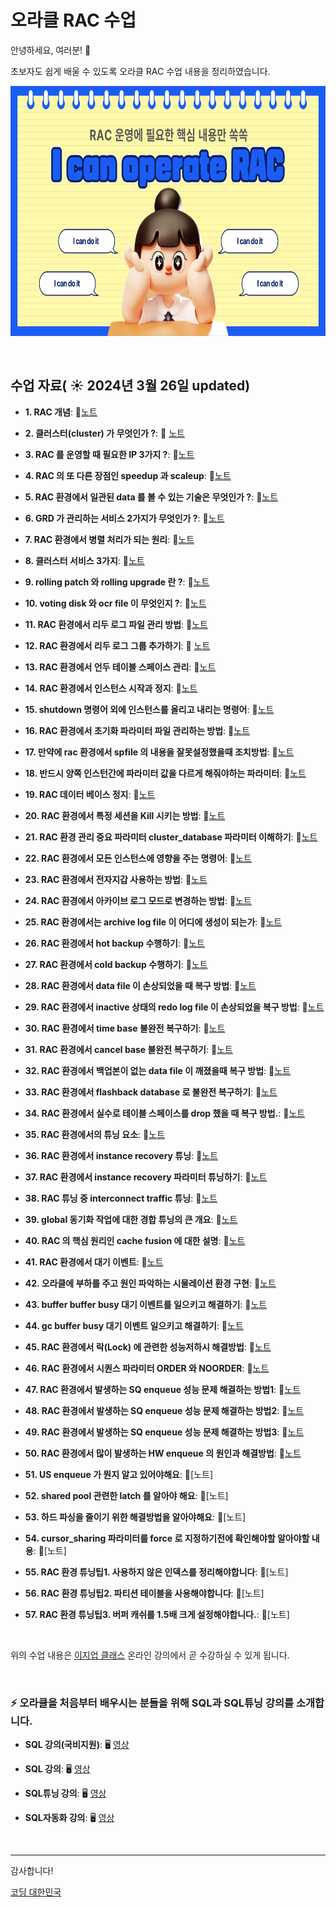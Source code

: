 # 오라클 RAC 수업

안녕하세요, 여러분!  🌟

초보자도 쉽게 배울 수 있도록 오라클 RAC 수업 내용을 정리하였습니다.

<img src="https://github.com/oracleyu01/rac_class/blob/main/001.png?raw=true" width="600" height="400">

&nbsp;

## 수업 자료( ☀️ 2024년 3월 26일 updated)


- **1. RAC 개념**:  📄[노트](https://github.com/oracleyu01/rac_class/blob/main/rac%EA%B0%9C%EB%85%90.md)
  &nbsp;
  
- **2. 클러스터(cluster) 가 무엇인가 ?**: 📄 [노트](https://github.com/oracleyu01/rac_class/blob/main/RAC%ED%95%B5%EC%8B%AC2.%20%ED%81%B4%EB%9F%AC%EC%8A%A4%ED%84%B0(Cluster)%EB%9E%80%20%EB%AC%B4%EC%97%87%EC%9D%B8%EA%B0%80.md)
  
- **3. RAC 를 운영할 때 필요한 IP 3가지 ?**: 📄[노트](https://github.com/oracleyu01/rac_class/blob/main/RAC%ED%95%B5%EC%8B%AC3.%20RAC%20%EB%A5%BC%20%EC%9A%B4%EC%98%81%ED%95%A0%20%EB%95%8C%20%ED%95%84%EC%9A%94%ED%95%9C%20IP%203%EA%B0%80%EC%A7%80.md)
  
- **4. RAC 의 또 다른 장점인 speedup 과 scaleup**: 📄[노트](https://github.com/oracleyu01/rac_class/blob/main/RAC%ED%95%B5%EC%8B%AC4.%20RAC%EC%9D%98%20%EC%B6%94%EA%B0%80%20%EC%9E%A5%EC%A0%90.md)
  
- **5. RAC 환경에서 일관된 data 를 볼 수 있는 기술은 무엇인가 ?**: 📄[노트](https://github.com/oracleyu01/rac_class/blob/main/RAC%20%ED%95%B5%EC%8B%AC5.%20RAC%20%ED%99%98%EA%B2%BD%EC%97%90%EC%84%9C%20%EB%8D%B0%EC%9D%B4%ED%84%B0%20%EC%9D%BC%EA%B4%80%EC%84%B1%EC%9D%84%20%EC%9C%A0%EC%A7%80%ED%95%98%EB%8A%94%20%EA%B8%B0%EC%88%A0.md)
  
- **6. GRD 가 관리하는 서비스 2가지가 무엇인가 ?**: 📄[노트](https://github.com/oracleyu01/rac_class/blob/main/RAC%20%ED%95%B5%EC%8B%AC6.%20GRD%20%EA%B0%80%20%EA%B4%80%EB%A6%AC%ED%95%98%EB%8A%94%20%EC%84%9C%EB%B9%84%EC%8A%A4%202%EA%B0%80%EC%A7%80%EA%B0%80%20%EB%AC%B4%EC%97%87%EC%9D%B8%EA%B0%80.md)
  
- **7. RAC 환경에서 병렬 처리가 되는 원리**: 📄[노트](https://github.com/oracleyu01/rac_class/blob/main/RAC%ED%95%B5%EC%8B%AC7.%20RAC%20%ED%99%98%EA%B2%BD%EC%97%90%EC%84%9C%20%EB%B3%91%EB%A0%AC%20%EC%B2%98%EB%A6%AC%EC%9D%98%20%EC%9B%90%EB%A6%AC.md)
  
- **8. 클러스터 서비스 3가지**: 📄[노트](https://github.com/oracleyu01/rac_class/blob/main/RAC%ED%95%B5%EC%8B%AC8.%20%EC%98%A4%EB%9D%BC%ED%81%B4%20%ED%81%B4%EB%9F%AC%EC%8A%A4%ED%84%B0%20%EC%84%9C%EB%B9%84%EC%8A%A4%EC%9D%98%20%ED%98%9C%ED%83%9D.md)
  
- **9. rolling patch 와 rolling  upgrade 란 ?**: 📄[노트](https://github.com/oracleyu01/rac_class/blob/main/RAC%20%ED%95%B5%EC%8B%AC9.%20rolling%20patch%20%EC%99%80%20rolling%20%20upgrade%20%EB%9E%80.md)
  
- **10. voting  disk 와 ocr file 이 무엇인지 ?**: 📄[노트](https://github.com/oracleyu01/rac_class/blob/main/RAC%20%ED%95%B5%EC%8B%AC10.%20Voting%20Disk%EC%99%80%20OCR%20File%EC%9D%98%20%EC%97%AD%ED%95%A0.md)
  
- **11.  RAC 환경에서 리두 로그 파일 관리 방법**: 📄[노트](https://github.com/oracleyu01/rac_class/blob/main/RAC%20%ED%95%B5%EC%8B%AC11.%20RAC%20%ED%99%98%EA%B2%BD%EC%97%90%EC%84%9C%20%EB%A6%AC%EB%91%90%20%EB%A1%9C%EA%B7%B8%20%ED%8C%8C%EC%9D%BC%20%EA%B4%80%EB%A6%AC%20%EB%B0%A9%EB%B2%95.md)
  
- **12. RAC 환경에서 리두 로그 그룹 추가하기**: 📄 [노트](https://github.com/oracleyu01/rac_class/blob/main/RAC%20%ED%95%B5%EC%8B%AC12.%20RAC%20%ED%99%98%EA%B2%BD%EC%97%90%EC%84%9C%20%EB%A6%AC%EB%91%90%20%EB%A1%9C%EA%B7%B8%20%ED%8C%8C%EC%9D%BC%20%EC%B6%94%EA%B0%80%ED%95%98%EA%B8%B0.md)
  
- **13. RAC 환경에서 언두 테이블 스페이스 관리**: 📄[노트](https://github.com/oracleyu01/rac_class/blob/main/RAC%20%ED%95%B5%EC%8B%AC13.%20RAC%20%ED%99%98%EA%B2%BD%EC%97%90%EC%84%9C%20%EC%96%B8%EB%91%90%20%ED%85%8C%EC%9D%B4%EB%B8%94%20%EC%8A%A4%ED%8E%98%EC%9D%B4%EC%8A%A4%20%EA%B4%80%EB%A6%AC.md)
  
- **14. RAC 환경에서 인스턴스 시작과 정지**: 📄[노트](https://github.com/oracleyu01/rac_class/blob/main/RAC%20%ED%95%B5%EC%8B%AC14.%20RAC%20%ED%99%98%EA%B2%BD%EC%97%90%EC%84%9C%20%EC%9D%B8%EC%8A%A4%ED%84%B4%EC%8A%A4%20%EC%8B%9C%EC%9E%91%EA%B3%BC%20%EC%A0%95%EC%A7%802.md)
  
- **15. shutdown 명령어 외에 인스턴스를 올리고 내리는 명령어**: 📄[노트](https://github.com/oracleyu01/rac_class/blob/main/RAC%20%ED%95%B5%EC%8B%AC15.%20srvctl%20%EB%AA%85%EB%A0%B9%EC%96%B4%20%EC%82%AC%EC%9A%A9%EB%B2%95.md)
  
- **16. RAC 환경에서 초기화 파라미터 파일 관리하는 방법**: 📄[노트](https://github.com/oracleyu01/rac_class/blob/main/RAC%20%ED%95%B5%EC%8B%AC16.%20RAC%20%ED%99%98%EA%B2%BD%EC%97%90%EC%84%9C%20%EC%B4%88%EA%B8%B0%ED%99%94%20%ED%8C%8C%EB%9D%BC%EB%AF%B8%ED%84%B0%20%ED%8C%8C%EC%9D%BC%20%EA%B4%80%EB%A6%AC.md)
  
- **17. 만약에 rac 환경에서 spfile 의 내용을 잘못설정했을때 조치방법**: 📄[노트](https://github.com/oracleyu01/rac_class/blob/main/%EC%98%88%EC%A0%9C17.%20%EB%A7%8C%EC%95%BD%EC%97%90%20rac%20%ED%99%98%EA%B2%BD%EC%97%90%EC%84%9C%20spfile%20%EC%9D%98%20%EB%82%B4%EC%9A%A9%EC%9D%84%20%EC%9E%98%EB%AA%BB%EC%84%A4%EC%A0%95%ED%96%88%EC%9D%84%EB%95%8C%20%EC%A1%B0%EC%B9%98%EB%B0%A9%EB%B2%95.txt)
  
- **18. 반드시 양쪽 인스턴간에 파라미터 값을 다르게 해줘야하는 파라미터**: 📄[노트](https://github.com/oracleyu01/rac_class/blob/main/%EC%98%88%EC%A0%9C18.%20%20%EB%B0%98%EB%93%9C%EC%8B%9C%20%EC%96%91%EC%AA%BD%20%EC%9D%B8%EC%8A%A4%ED%84%B4%EA%B0%84%EC%97%90%20%ED%8C%8C%EB%9D%BC%EB%AF%B8%ED%84%B0%20%EA%B0%92%EC%9D%84%20%EB%8B%A4%EB%A5%B4%EA%B2%8C%20%ED%95%B4%EC%A4%98%EC%95%BC%ED%95%98%EB%8A%94%20%ED%8C%8C%EB%9D%BC%EB%AF%B8%ED%84%B0.txt)
  
- **19. RAC 데이터 베이스 정지**: 📄[노트](https://github.com/oracleyu01/rac_class/blob/main/%EC%98%88%EC%A0%9C19.%20%20RAC%20%EB%8D%B0%EC%9D%B4%ED%84%B0%20%EB%B2%A0%EC%9D%B4%EC%8A%A4%20%EC%A0%95%EC%A7%80.txt)
  
- **20. RAC 환경에서 특정 세션을 Kill 시키는 방법**: 📄[노트](https://github.com/oracleyu01/rac_class/blob/main/%EC%98%88%EC%A0%9C20.%20%20RAC%20%ED%99%98%EA%B2%BD%EC%97%90%EC%84%9C%20%ED%8A%B9%EC%A0%95%20%EC%84%B8%EC%85%98%EC%9D%84%20Kill%20%EC%8B%9C%ED%82%A4%EB%8A%94%20%EB%B0%A9%EB%B2%95.txt)
  
- **21. RAC 환경 관리 중요 파라미터 cluster_database 파라미터 이해하기**: 📄[노트](https://github.com/oracleyu01/rac_class/blob/main/%EC%98%88%EC%A0%9C21.%20%20RAC%20%ED%99%98%EA%B2%BD%20%EA%B4%80%EB%A6%AC%20%ED%8C%8C%EB%9D%BC%EB%AF%B8%ED%84%B0%EC%A4%91%20%EA%B0%80%EC%9E%A5%20%EC%A4%91%EC%9A%94%ED%95%9C%20cluster_database%20%ED%8C%8C%EB%9D%BC%EB%AF%B8%ED%84%B0%20%EC%9D%B4%ED%95%B4%ED%95%98%EA%B8%B0.txt)

- **22. RAC 환경에서 모든 인스턴스에 영향을 주는 명령어**: 📄[노트](https://github.com/oracleyu01/rac_class/blob/main/%EC%98%88%EC%A0%9C22.%20RAC%20%ED%99%98%EA%B2%BD%EC%97%90%EC%84%9C%20%EB%AA%A8%EB%93%A0%20%EC%9D%B8%EC%8A%A4%ED%84%B4%EC%8A%A4%EC%97%90%20%EC%98%81%ED%96%A5%EC%9D%84%20%EC%A3%BC%EB%8A%94%20%EB%AA%85%EB%A0%B9%EC%96%B4.txt)
- **23. RAC 환경에서 전자지갑 사용하는 방법**: 📄[노트](https://github.com/oracleyu01/rac_class/blob/main/%EC%98%88%EC%A0%9C23.%20%20RAC%20%ED%99%98%EA%B2%BD%EC%97%90%EC%84%9C%20%EC%A0%84%EC%9E%90%EC%A7%80%EA%B0%91%20%EC%82%AC%EC%9A%A9%ED%95%98%EB%8A%94%20%EB%B0%A9%EB%B2%95.txt)
- **24. RAC 환경에서 아카이브 로그 모드로 변경하는 방법**: 📄[노트](https://github.com/oracleyu01/rac_class/blob/main/%EC%98%88%EC%A0%9C24.%20RAC%20%ED%99%98%EA%B2%BD%EC%97%90%EC%84%9C%20%EC%95%84%EC%B9%B4%EC%9D%B4%EB%B8%8C%20%EB%A1%9C%EA%B7%B8%20%EB%AA%A8%EB%93%9C%EB%A1%9C%20%EB%B3%80%EA%B2%BD%ED%95%98%EB%8A%94%20%EB%B0%A9%EB%B2%95.txt)
- **25. RAC 환경에서는 archive log file 이 어디에 생성이 되는가**: 📄[노트](https://github.com/oracleyu01/rac_class/blob/main/%EC%98%88%EC%A0%9C24.%20RAC%20%ED%99%98%EA%B2%BD%EC%97%90%EC%84%9C%20%EC%95%84%EC%B9%B4%EC%9D%B4%EB%B8%8C%20%EB%A1%9C%EA%B7%B8%20%EB%AA%A8%EB%93%9C%EB%A1%9C%20%EB%B3%80%EA%B2%BD%ED%95%98%EB%8A%94%20%EB%B0%A9%EB%B2%95.txt)
- **26. RAC 환경에서 hot backup 수행하기**: 📄[노트](https://github.com/oracleyu01/rac_class/blob/main/%EC%98%88%EC%A0%9C26.%20%20RAC%20%ED%99%98%EA%B2%BD%EC%97%90%EC%84%9C%20hot%20backup.txt)
- **27. RAC 환경에서 cold backup  수행하기**: 📄[노트](https://github.com/oracleyu01/rac_class/blob/main/%EC%98%88%EC%A0%9C27.%20%20RAC%20%ED%99%98%EA%B2%BD%EC%97%90%EC%84%9C%20cold%20backup%20%20%EC%88%98%ED%96%89%ED%95%98%EA%B8%B0.txt)
- **28. RAC 환경에서 data file 이 손상되었을 때 복구 방법**: 📄[노트](https://github.com/oracleyu01/rac_class/blob/main/%EC%98%88%EC%A0%9C28.%20%20RAC%20%ED%99%98%EA%B2%BD%EC%97%90%EC%84%9C%20data%20file%20%EC%9D%B4%20%EC%86%90%EC%83%81%EB%90%98%EC%97%88%EC%9D%84%20%EB%95%8C%20%EB%B3%B5%EA%B5%AC%20%EB%B0%A9%EB%B2%95.txt)
- **29. RAC 환경에서 inactive 상태의 redo log file 이 손상되었을 복구 방법**: 📄[노트](https://github.com/oracleyu01/rac_class/blob/main/%EC%98%88%EC%A0%9C29.%20%20RAC%20%ED%99%98%EA%B2%BD%EC%97%90%EC%84%9C%20inactive%20%EC%83%81%ED%83%9C%EC%9D%98%20redo%20log%20file%20%EC%9D%B4%20%EC%86%90%EC%83%81%EB%90%98%EC%97%88%EC%9D%84%20%EB%B3%B5%EA%B5%AC%20%EB%B0%A9%EB%B2%95.txt)
- **30. RAC 환경에서  time base 불완전 복구하기**: 📄[노트](https://github.com/oracleyu01/rac_class/blob/main/%EC%98%88%EC%A0%9C30.%20%20RAC%20%ED%99%98%EA%B2%BD%EC%97%90%EC%84%9C%20%20time%20base%20%EB%B6%88%EC%99%84%EC%A0%84%20%EB%B3%B5%EA%B5%AC%ED%95%98%EA%B8%B0.txt)
- **31. RAC 환경에서  cancel base 불완전 복구하기**: 📄[노트](https://github.com/oracleyu01/rac_class/blob/main/%EC%98%88%EC%A0%9C31.%20%20RAC%20%ED%99%98%EA%B2%BD%EC%97%90%EC%84%9C%20%20cancel%20base%20%EB%B6%88%EC%99%84%EC%A0%84%20%EB%B3%B5%EA%B5%AC%ED%95%98%EA%B8%B0.txt)
- **32. RAC 환경에서 백업본이 없는 data file 이 깨졌을때 복구 방법**: 📄[노트](https://github.com/oracleyu01/rac_class/blob/main/%EC%98%88%EC%A0%9C32.%20%20RAC%20%ED%99%98%EA%B2%BD%EC%97%90%EC%84%9C%20%EB%B0%B1%EC%97%85%EB%B3%B8%EC%9D%B4%20%EC%97%86%EB%8A%94%20data%20file%20%EC%9D%B4%20%EA%B9%A8%EC%A1%8C%EC%9D%84%EB%95%8C%20%EB%B3%B5%EA%B5%AC%20%EB%B0%A9%EB%B2%95.txt)
- **33. RAC 환경에서 flashback  database 로 불완전 복구하기**: 📄[노트](https://github.com/oracleyu01/rac_class/blob/main/%EC%98%88%EC%A0%9C33.%20%20RAC%20%ED%99%98%EA%B2%BD%EC%97%90%EC%84%9C%20flashback%20%20database%20%EB%A1%9C%20%EB%B6%88%EC%99%84%EC%A0%84%20%EB%B3%B5%EA%B5%AC%ED%95%98%EA%B8%B0.txt)
- **34. RAC 환경에서 실수로 테이블 스페이스를 drop 했을 때 복구 방법.**: 📄[노트](https://github.com/oracleyu01/rac_class/blob/main/%EC%98%88%EC%A0%9C34.%20%20RAC%20%ED%99%98%EA%B2%BD%EC%97%90%EC%84%9C%20%EC%8B%A4%EC%88%98%EB%A1%9C%20%ED%85%8C%EC%9D%B4%EB%B8%94%20%EC%8A%A4%ED%8E%98%EC%9D%B4%EC%8A%A4%EB%A5%BC%20drop%20%ED%96%88%EC%9D%84%20%EB%95%8C%20%EB%B3%B5%EA%B5%AC%20%EB%B0%A9%EB%B2%95.txt)
- **35. RAC 환경에서의 튜닝 요소**: 📄[노트](https://github.com/oracleyu01/rac_class/blob/main/%EC%98%88%EC%A0%9C35.%20%20RAC%20%ED%99%98%EA%B2%BD%EC%97%90%EC%84%9C%EC%9D%98%20%ED%8A%9C%EB%8B%9D%20%EC%9A%94%EC%86%8C.txt)
- **36. RAC 환경에서 instance recovery 튜닝**: 📄[노트](https://github.com/oracleyu01/rac_class/blob/main/%EC%98%88%EC%A0%9C36.%20%20RAC%20%ED%99%98%EA%B2%BD%EC%97%90%EC%84%9C%20instance%20recovery%20%ED%8A%9C%EB%8B%9D.txt)
- **37. RAC 환경에서 instance recovery 파라미터 튜닝하기**: 📄[노트](https://github.com/oracleyu01/rac_class/blob/main/%EC%98%88%EC%A0%9C37.%20%20RAC%20%EC%9D%98%20instance%20%20recovery%20%20%20%ED%8C%8C%EB%9D%BC%EB%AF%B8%ED%84%B0%20%20%20%ED%8A%9C%EB%8B%9D%ED%95%98%EA%B8%B0.txt)
- **38. RAC 튜닝 중 interconnect  traffic 튜닝**: 📄[노트](https://github.com/oracleyu01/rac_class/blob/main/%EC%98%88%EC%A0%9C38.%20%20RAC%20%ED%8A%9C%EB%8B%9D%20%EC%A4%91%20interconnect%20%20traffic%20%ED%8A%9C%EB%8B%9D.txt)
- **39. global  동기화 작업에 대한 경합 튜닝의 큰 개요**: 📄[노트](https://github.com/oracleyu01/rac_class/blob/main/%EC%98%88%EC%A0%9C39.%20%20global%20%20%EB%8F%99%EA%B8%B0%ED%99%94%20%EC%9E%91%EC%97%85%EC%97%90%20%EB%8C%80%ED%95%9C%20%EA%B2%BD%ED%95%A9%20%ED%8A%9C%EB%8B%9D%EC%9D%98%20%ED%81%B0%20%EA%B0%9C%EC%9A%94.txt)
- **40. RAC 의 핵심 원리인 cache fusion 에 대한 설명**: 📄[노트](https://github.com/oracleyu01/rac_class/blob/main/%EC%98%88%EC%A0%9C40.%20%20RAC%20%EC%9D%98%20%ED%95%B5%EC%8B%AC%20%EC%9B%90%EB%A6%AC%EC%9D%B8%20cache%20fusion%20%EC%97%90%20%EB%8C%80%ED%95%9C%20%EC%84%A4%EB%AA%85.txt)
- **41. RAC 환경에서 대기 이벤트**: 📄[노트](https://github.com/oracleyu01/rac_class/blob/main/%EC%98%88%EC%A0%9C41.%20RAC%20%20%ED%99%98%EA%B2%BD%EC%97%90%EC%84%9C%20%EB%8C%80%EA%B8%B0%20%EC%9D%B4%EB%B2%A4%ED%8A%B8.txt)
- **42. 오라클에 부하를 주고 원인 파악하는 시물레이션 환경 구현**: 📄[노트](https://github.com/oracleyu01/rac_class/blob/main/%EC%98%88%EC%A0%9C42.%20%EC%98%A4%EB%9D%BC%ED%81%B4%EC%97%90%20%EB%B6%80%ED%95%98%EB%A5%BC%20%EC%A3%BC%EA%B3%A0%20%EC%9B%90%EC%9D%B8%20%ED%8C%8C%EC%95%85%ED%95%98%EB%8A%94%20%EC%8B%9C%EB%AC%BC%EB%A0%88%EC%9D%B4%EC%85%98%20%ED%99%98%EA%B2%BD%20%EA%B5%AC%ED%98%84.txt)
- **43. buffer buffer busy 대기 이벤트를 일으키고 해결하기**: 📄[노트](https://github.com/oracleyu01/rac_class/blob/main/%EC%98%88%EC%A0%9C43.%20%20buffer%20buffer%20busy%20%EB%8C%80%EA%B8%B0%20%EC%9D%B4%EB%B2%A4%ED%8A%B8%EB%A5%BC%20%EC%9D%BC%EC%9C%BC%ED%82%A4%EA%B3%A0%20%ED%95%B4%EA%B2%B0%ED%95%98%EA%B8%B0.txt)
- **44. gc buffer  busy  대기 이벤트 일으키고 해결하기**: 📄[노트](https://github.com/oracleyu01/rac_class/blob/main/%EC%98%88%EC%A0%9C44.%20%20gc%20buffer%20%20busy%20%20%EB%8C%80%EA%B8%B0%20%EC%9D%B4%EB%B2%A4%ED%8A%B8%20%EC%9D%BC%EC%9C%BC%ED%82%A4%EA%B3%A0%20%ED%95%B4%EA%B2%B0%ED%95%98%EA%B8%B0.txt)
- **45. RAC 환경에서 락(Lock) 에 관련한 성능저하시 해결방법**: 📄[노트](https://github.com/oracleyu01/rac_class/blob/main/%EC%98%88%EC%A0%9C45.%20%20RAC%20%ED%99%98%EA%B2%BD%EC%97%90%EC%84%9C%20%EB%9D%BD(Lock)%20%EC%97%90%20%EA%B4%80%EB%A0%A8%ED%95%9C%20%EC%84%B1%EB%8A%A5%EC%A0%80%ED%95%98%EC%8B%9C%20%ED%95%B4%EA%B2%B0%EB%B0%A9%EB%B2%95.txt)
- **46. RAC 환경에서 시퀀스 파라미터 ORDER 와 NOORDER**: 📄[노트](https://github.com/oracleyu01/rac_class/blob/main/%EC%98%88%EC%A0%9C46.%20%20RAC%20%ED%99%98%EA%B2%BD%EC%97%90%EC%84%9C%20%EC%8B%9C%ED%80%80%EC%8A%A4%20%ED%8C%8C%EB%9D%BC%EB%AF%B8%ED%84%B0%20ORDER%20%EC%99%80%20NOORDER.txt)
- **47. RAC 환경에서  발생하는 SQ  enqueue 성능 문제 해결하는 방법1**: 📄[노트](https://github.com/oracleyu01/rac_class/blob/main/%EC%98%88%EC%A0%9C47.RAC%20%ED%99%98%EA%B2%BD%EC%97%90%EC%84%9C%20%20%EB%B0%9C%EC%83%9D%ED%95%98%EB%8A%94%20SQ%20%20enqueue%20%EC%84%B1%EB%8A%A5%20%EB%AC%B8%EC%A0%9C%20%ED%95%B4%EA%B2%B0%ED%95%98%EB%8A%94%20%EB%B0%A9%EB%B2%951.txt)
- **48. RAC 환경에서  발생하는 SQ  enqueue 성능 문제 해결하는 방법2**: 📄[노트](https://github.com/oracleyu01/rac_class/blob/main/%EC%98%88%EC%A0%9C48.%20%20RAC%20%ED%99%98%EA%B2%BD%EC%97%90%EC%84%9C%20%20%EB%B0%9C%EC%83%9D%ED%95%98%EB%8A%94%20SQ%20%20enqueue%20%EC%84%B1%EB%8A%A5%20%EB%AC%B8%EC%A0%9C%20%ED%95%B4%EA%B2%B0%ED%95%98%EB%8A%94%20%EB%B0%A9%EB%B2%952.txt)
- **49. RAC 환경에서  발생하는 SQ  enqueue 성능 문제 해결하는 방법3**: 📄[노트](https://github.com/oracleyu01/rac_class/blob/main/%EC%98%88%EC%A0%9C49.%20%20RAC%20%ED%99%98%EA%B2%BD%EC%97%90%EC%84%9C%20%20%EB%B0%9C%EC%83%9D%ED%95%98%EB%8A%94%20SQ%20%20enqueue%20%EC%84%B1%EB%8A%A5%20%EB%AC%B8%EC%A0%9C%20%ED%95%B4%EA%B2%B0%ED%95%98%EB%8A%94%20%EB%B0%A9%EB%B2%953.txt)
- **50. RAC 환경에서 많이 발생하는 HW enqueue 의 원인과 해결방법**: 📄[노트](https://github.com/oracleyu01/rac_class/blob/main/%EC%98%88%EC%A0%9C50.%20%20RAC%20%ED%99%98%EA%B2%BD%EC%97%90%EC%84%9C%20%EB%A7%8E%EC%9D%B4%20%EB%B0%9C%EC%83%9D%ED%95%98%EB%8A%94%20HW%20enqueue%20%EC%9D%98%20%EC%9B%90%EC%9D%B8%EA%B3%BC%20%ED%95%B4%EA%B2%B0%EB%B0%A9%EB%B2%95.txt)
- **51. US  enqueue 가 뭔지 알고 있어야해요**: 📄[노트]  
- **52. shared pool 관련한 latch 를 알아야 해요**: 📄[노트]
- **53. 하드 파싱을 줄이기 위한 해결방법을 알아야해요**: 📄[노트]
- **54. cursor_sharing 파라미터를 force 로 지정하기전에 확인해야할 알아야할 내용**: 📄[노트]
- **55. RAC 환경 튜닝팁1. 사용하지 않은 인덱스를 정리해야합니다**: 📄[노트]
- **56. RAC 환경 튜닝팁2. 파티션 테이블을 사용해야합니다**: 📄[노트]
- **57. RAC 환경 튜닝팁3. 버퍼 캐쉬를 1.5배 크게 설정해야합니다.**: 📄[노트]


&nbsp;  

위의 수업 내용은  [이지업 클래스](https://easyupclass.e-itwill.com/main/index.jsp) 온라인 강의에서 곧 수강하실 수 있게 됩니다.

&nbsp;  

 
### ⚡ 오라클을 처음부터 배우시는 분들을 위해 SQL과 SQL튜닝 강의를 소개합니다.


- **SQL 강의(국비지원)**:  🖥️ [영상](https://www.e-itwill.com/course/course_view.jsp?id=121&ch=course&cid=&s_style=gallery&scid=&s_field=&s_keyword=)  

- **SQL 강의**:  🖥️ [영상](https://easyupclass.e-itwill.com/course/course_view.jsp?id=22&cid=123&ch=course)  

- **SQL튜닝 강의**:  🖥️ [영상](https://easyupclass.e-itwill.com/course/course_view.jsp?id=69&cid=155)

- **SQL자동화 강의**:  🖥️ [영상](https://easyupclass.e-itwill.com/course/course_view.jsp?id=447&cid=28)  

&nbsp;


---

감사합니다!

[코딩 대한민국](https://codingkorea.example.com)
